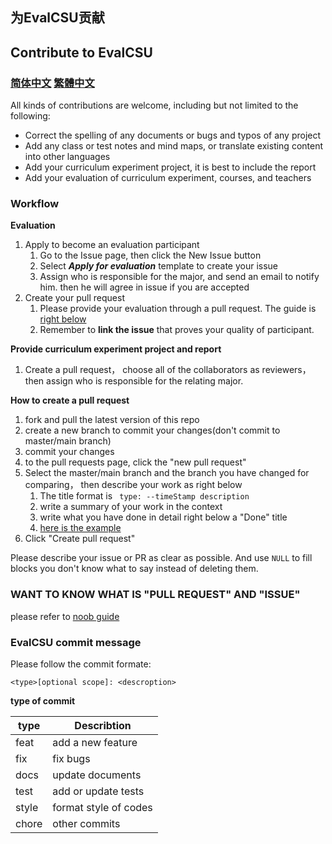 ## 为EvalCSU贡献
## Contribute to EvalCSU
### [简体中文](../zh-simplify/CONTRIBUTION.md) [繁體中文](../zh-tradition/CONTRIBUTION.md)

All kinds of contributions are welcome, including but not limited to the following:

- Correct the spelling of any documents or bugs and typos of any project
- Add any class or test notes and mind maps, or translate existing content into other languages
- Add your curriculum  experiment project, it is best to include the report
- Add your evaluation of curriculum  experiment, courses, and teachers
   
### Workflow
**Evaluation**
1. Apply to become an evaluation participant
   1. Go to the Issue page, then click the New Issue button
   2. Select ***Apply for evaluation*** template to create your issue
   3. Assign who is responsible for the major, and send an email to notify him. then he will agree in issue if you are accepted
2. Create your pull request
   1. Please provide your evaluation through a pull request. The guide is [right below](#26-)
   2. Remember to **link the issue** that proves your quality of participant.

**Provide curriculum experiment project and report**
 
1. Create a pull request， choose all of the collaborators as reviewers， then assign who is responsible for the relating major.

**How to create a pull request**

1. fork and pull the latest version of this repo
2. create a new branch to commit your changes(don't commit to master/main branch)
3. commit your changes
4. to the pull requests page, click the "new pull request"
5. Select the master/main branch and the branch you have changed for comparing， then describe your work as right below
   1. The title format is ``` type: --timeStamp description```
   2. write a summary of your work in the context
   3. write what you have done in detail right below a "Done" title
   4. [here is the example](https://github.com/Jacob953/evalcsu/pull/3)
6. Click "Create pull request"

Please describe your issue or PR as clear as possible. And use ``NULL`` to fill blocks you don't know what to say instead of deleting them.

### WANT TO KNOW WHAT IS "PULL REQUEST" AND "ISSUE"
please refer to [noob guide](NOOBGUIDE.md)

### EvalCSU commit message

Please follow the commit formate:

```
<type>[optional scope]: <descroption>
```

**type of commit**

  <table margin="center">
    <thead>
        <tr>
            <th>type</th>
          	<th>Describtion</th>
        </tr>
    </thead>
    <tbody>
        <tr>
            <td>feat</td>
            <td>add a new feature</td>
        </tr>
      	<tr>
            <td>fix</td>
            <td>fix bugs</td>
     		</tr>
     	 	<tr>
            <td>docs</td>
            <td>update documents</td>
      	</tr>
      	<tr>
            <td>test</td>
            <td>add or update tests</td>
      	</tr>
      	<tr>
            <td>style</td>
            <td>format style of codes</td>
      	</tr>
      	<tr>
            <td>chore</td>
            <td>other commits</td>
      	</tr>
    </tbody>
  </table>
</div>